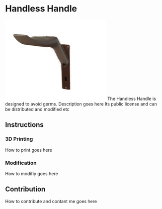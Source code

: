 # Handless Handle
![image](hadnle.png)
The Handless Handle is designed to avoid germs. Description goes here
Its public license and can be distributed and modified etc

## Instructions

### 3D Printing

How to print goes here

### Modification

How to modifiy goes here

## Contribution

How to contribute and contant me goes here
